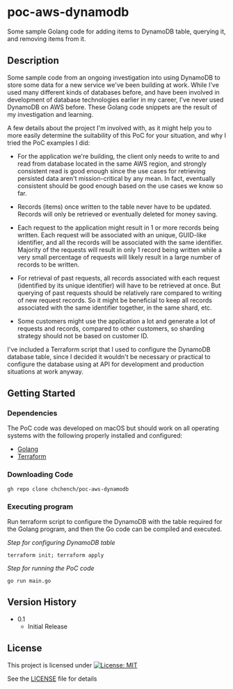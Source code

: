# poc-aws-dynamodb

Some sample Golang code for adding items to DynamoDB table, querying it, and removing items from it. 


## Description

Some sample code from an ongoing investigation into using DynamoDB to store some data for a new service we've been building at work. While I've used many different kinds of databases before, and have been involved in development of database technologies earlier in my career, I've never used DynamoDB on AWS before. These Golang code snippets are the result of my investigation and learning.

A few details about the project I'm involved with, as it might help you to more easily determine the suitability of this PoC for your situation, and why I tried the PoC examples I did:

* For the application we're building, the client only needs to write to and read from database located in the same AWS region, and strongly consistent read is good enough since the use cases for retrieving persisted data aren't mission-critical by any mean. In fact, eventually consistent should be good enough based on the use cases we know so far.

* Records (items) once written to the table never have to be updated. Records will only be retrieved or eventually deleted for money saving.

* Each request to the application might result in 1 or more records being written. Each request will be associated with an unique, GUID-like identifier, and all the records will be associated with the same identifier. Majority of the requests will result in only 1 record being written while a very small percentage of requests will likely result in a large number of records to be written.

* For retrieval of past requests, all records associated with each request (identified by its unique identifier) will have to be retrieved at once. But querying of past requests should be relatively rare compared to writing of new request records. So it might be beneficial to keep all records associated with the same identifier together, in the same shard, etc.

* Some customers might use the application a lot and generate a lot of requests and records, compared to other customers, so sharding strategy should not be based on customer ID.

I've included a Terraform script that I used to configure the DynamoDB database table, since I decided it wouldn't be necessary or practical to configure the database using at API for development and production situations at work anyway.


## Getting Started

### Dependencies

The PoC code was developed on macOS but should work on all operating systems with the following properly installed and configured:

* [Golang](https://go.dev/doc/install)
* [Terraform](https://developer.hashicorp.com/terraform/tutorials/aws-get-started/install-cli)

### Downloading Code

```
gh repo clone chchench/poc-aws-dynamodb
```

### Executing program

Run terraform script to configure the DynamoDB with the table required for the Golang program, and then the Go code can be compiled and executed.

*Step for configuring DynamoDB table*

```
terraform init; terraform apply
```

*Step for running the PoC code*

```
go run main.go
```

## Version History

* 0.1
    * Initial Release

## License

This project is licensed under [![License: MIT](https://img.shields.io/badge/License-MIT-yellow.svg)](https://opensource.org/licenses/MIT)

See the [LICENSE](https://github.com/chchench/poc-aws-dynamodb/blob/main/LICENSE) file for details

